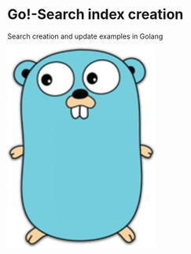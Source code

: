 # Go!-Search index creation
Search creation and update examples in Golang 

<img src="https://raw.githubusercontent.com/docker-library/docs/01c12653951b2fe592c1f93a13b4e289ada0e3a1/golang/logo.png" alt="gocreature" width="300">

